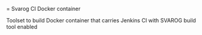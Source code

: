 = Svarog CI Docker container

Toolset to build Docker container that carries Jenkins CI with SVAROG build tool enabled
